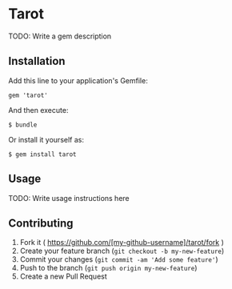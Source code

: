 # Tarot

TODO: Write a gem description

## Installation

Add this line to your application's Gemfile:

    gem 'tarot'

And then execute:

    $ bundle

Or install it yourself as:

    $ gem install tarot

## Usage

TODO: Write usage instructions here

## Contributing

1. Fork it ( https://github.com/[my-github-username]/tarot/fork )
2. Create your feature branch (`git checkout -b my-new-feature`)
3. Commit your changes (`git commit -am 'Add some feature'`)
4. Push to the branch (`git push origin my-new-feature`)
5. Create a new Pull Request
